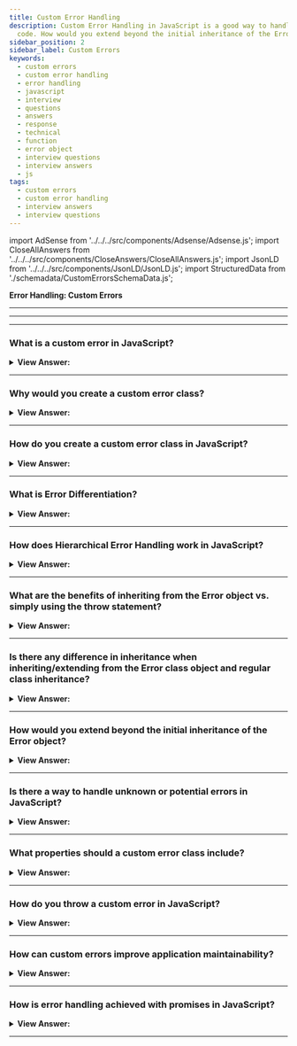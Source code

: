 ```yaml
---
title: Custom Error Handling
description: Custom Error Handling in JavaScript is a good way to handle errors in your
  code. How would you extend beyond the initial inheritance of the Error object?
sidebar_position: 2
sidebar_label: Custom Errors
keywords:
  - custom errors
  - custom error handling
  - error handling
  - javascript
  - interview
  - questions
  - answers
  - response
  - technical
  - function
  - error object
  - interview questions
  - interview answers
  - js
tags:
  - custom errors
  - custom error handling
  - interview answers
  - interview questions
---
```


import AdSense from '../../../src/components/Adsense/Adsense.js';
import CloseAllAnswers from '../../../src/components/CloseAnswers/CloseAllAnswers.js';
import JsonLD from '../../../src/components/JsonLD/JsonLD.js';
import StructuredData from './schemadata/CustomErrorsSchemaData.js';

<JsonLD data={StructuredData} />

<head>
  <title>Custom Errors | JavaScript Frontend Phone Interview Answers</title>
</head>

**Error Handling: Custom Errors**

---

<AdSense />

---

<CloseAllAnswers />

---

### What is a custom error in JavaScript?

<details>
  <summary><strong>View Answer:</strong></summary>
  <div>
  <div><strong>Interview Response:</strong> A custom error in JavaScript is a user-defined class that extends the built-in `Error` class, providing additional or specific functionality for error handling purposes.
  </div><br />
  <div><strong className="codeExample">Code Example:</strong><br /><br />

  <div></div>

Here's an example of creating a custom error by extending the `Error` class.

```javascript
class CustomError extends Error {
  constructor(message) {
    super(message);
    this.name = 'CustomError';
  }
}
```

In the above example, a custom error class named `CustomError` is created by extending the `Error` class. The `constructor` function is used to initialize the error object with a custom message and set the `name` property.

Once the custom error is defined, it can be thrown and caught like any other error:

```javascript
try {
  throw new CustomError('This is a custom error.');
} catch (error) {
  console.log(error.name);     // Output: CustomError
  console.log(error.message);  // Output: This is a custom error.
}
```

By using custom errors, developers can have more control and expressiveness in their error handling, leading to better error management and more robust applications.

  </div>
  </div>
</details>

---

### Why would you create a custom error class?

<details>
  <summary><strong>View Answer:</strong></summary>
  <div>
  <div><strong>Interview Response:</strong> Creating a custom error class allows more specific error types, aiding in precise error handling and providing clearer error context, improving debugging and error reporting.
  </div>
  </div>
</details>

---

### How do you create a custom error class in JavaScript?

<details>
  <summary><strong>View Answer:</strong></summary>
  <div>
  <div><strong>Interview Response:</strong> To create a custom error class, define a new class that extends the built-in Error class and override the constructor to set custom properties.<br />
  </div><br />
  <div><strong className="codeExample">Code Example:</strong><br /><br />

  <div></div>

```javascript
class CustomError extends Error {
    constructor(message, errorCode) {
        super(message); // Pass the message to the Error constructor
        this.name = "CustomError"; // Set the name of the error
        this.errorCode = errorCode; // Add a custom property
    }
}

try {
    throw new CustomError("A custom error occurred", 123);
} catch (error) {
    console.log(error.name); // Prints: CustomError
    console.log(error.message); // Prints: A custom error occurred
    console.log(error.errorCode); // Prints: 123
}
```

In this example, `CustomError` is a user-defined class that extends the built-in `Error` class. It adds a custom `errorCode` property. When a `CustomError` is thrown, the `catch` block is able to handle it and access the custom `errorCode` property.

  </div>
  </div>
</details>

---

### What is Error Differentiation?

<details>
  <summary><strong>View Answer:</strong></summary>
  <div>
  <div><strong>Interview Response:</strong> Error differentiation refers to the ability to distinguish between different types of errors based on their specific characteristics or error codes, allowing for customized and targeted error handling strategies in software development.
  </div>
  </div>
</details>

---

### How does Hierarchical Error Handling work in JavaScript?

<details>
  <summary><strong>View Answer:</strong></summary>
  <div>
  <div><strong>Interview Response:</strong> Hierarchical error handling in JavaScript involves organizing custom error types in a hierarchical structure, with subtypes inheriting from a base error type. This allows catch blocks to handle multiple related error types or specific subtypes of an error with targeted error-specific logic.
  </div>
  </div>
</details>

---

### What are the benefits of inheriting from the Error object vs. simply using the throw statement?

<details>
  <summary><strong>View Answer:</strong></summary>
  <div>
  <div><strong>Interview Response:</strong> Inheriting from the Error object allows custom error types to retain standard error properties and behaviors, facilitating consistent error handling and enabling differentiation based on error types, while the throw statement is used for immediate error throwing.
</div><br />
  <div><strong>Technical Details:</strong> Because JavaScript allows us to use a throw with any parameter, our error classes do not need to derive from Error. However, we may use obj instanceof Error to identify and track error objects if we inherit. As a result, it is preferable to inherit from it. Our errors automatically build a hierarchy as the program evolves, and ValidationError, for example, may derive from the Error Object, and so forth.
</div><br />
  <div><strong className="codeExample">Code Example:</strong> Custom ValidationError that extends the built-in Error Object<br /><br />

  <div></div>

```js
class ValidationError extends Error {
  constructor(message) {
    super(message);
    this.name = 'ValidationError';
  }
}

// Usage
function readUser(json) {
  let user = JSON.parse(json);

  if (!user.age) {
    throw new ValidationError('No field: age');
  }
  if (!user.name) {
    throw new ValidationError('No field: name');
  }

  return user;
}

// Working example with try..catch

try {
  let user = readUser('{ "age": 25 }');
} catch (err) {
  if (err instanceof ValidationError) {
    console.log('Invalid data: ' + err.message); // Invalid data: No field: name
  } else if (err instanceof SyntaxError) {
    // (*)
    console.log('JSON Syntax Error: ' + err.message);
  } else {
    throw err; // unknown error, rethrow it (**)
  }
}
```

  </div>
  </div>
</details>

---

### Is there any difference in inheritance when inheriting/extending from the Error class object and regular class inheritance?

<details>
  <summary><strong>View Answer:</strong></summary>
  <div>
  <div><strong>Interview Response:</strong> No, the same rules apply; you can only inherit from one base class using the extends keyword. In class declarations or expressions, we can use the extends keyword to build a class that is a child of another class.
</div>
  </div>
</details>

---

### How would you extend beyond the initial inheritance of the Error object?

<details>
  <summary><strong>View Answer:</strong></summary>
  <div>
  <div><strong>Interview Response:</strong> If it is necessary to extend beyond a primary child class that has already extended the built-in Error Object. It would be best to inherit/extend from the child class to access the base class.
</div><br />
  <div><strong className="codeExample">Code Example:</strong> Extending beyond the initial base/child inheritance<br /><br />

  <div></div>

```js
// Initial Inheritance from the base Error Object
class ValidationError extends Error { 
  constructor(message) {
    super(message);
    this.name = "ValidationError";
  }
}

// Secondary Inheritance from the ValidationError Class
class PropertyRequiredError extends ValidationError { 
  constructor(property) {
    super("No property: " + property);
    this.name = "PropertyRequiredError";
    this.property = property;
  }
}

// Usage
function readUser(json) {
  let user = JSON.parse(json);

  if (!user.age) {
    throw new PropertyRequiredError("age");
  }
  if (!user.name) {
    throw new PropertyRequiredError("name");
  }

  return user;
}

// Working example with try..catch

try {
  let user = readUser('{ "age": 25 }');
} catch (err) {
  if (err instanceof ValidationError) {
    console.log("Invalid data: " + err.message); // Invalid data: No property: name
    console.log(err.name); // PropertyRequiredError
    console.log(err.property); // name
  } else if (err instanceof SyntaxError) {
    console.log("JSON Syntax Error: " + err.message);
  } else {
    throw err; // unknown error, rethrow it
  }
}
```

  </div>
  </div>
</details>

---

### Is there a way to handle unknown or potential errors in JavaScript?

<details>
  <summary><strong>View Answer:</strong></summary>
  <div>
  <div><strong>Interview Response:</strong> When prospective errors are relevant, we should deal with them immediately. It is not a good idea to address every conceivable or unexpected error. When encapsulating exceptions, it would be preferable to rethrow the catch to at least record the problem.
</div><br />
  <div><strong className="codeExample">Code Example:</strong><br /><br />

  <div></div>

```js
try {
  ...
  readUser()  // the potential error source
  ...
} catch (err) {
  if (err instanceof ValidationError) {
    // handle validation errors
  } else if (err instanceof SyntaxError) {
    // handle syntax errors
  } else {
    throw err; // unknown error, rethrow it
  }
}
```

  </div>
  </div>
</details>

---

### What properties should a custom error class include?

<details>
  <summary><strong>View Answer:</strong></summary>
  <div>
  <div><strong>Interview Response:</strong> A custom error class should include a `name` property for identifying the error type and a `message` property for describing the error. Optionally, it may include custom properties relevant to the error context.</div><br />
  <div><strong className="codeExample">Code Example:</strong><br /><br />

  <div></div>

```js
class CustomError extends Error {
    constructor(message, errorCode) {
        super(message); // Essential property
        this.name = "CustomError"; // Essential property
        this.errorCode = errorCode; // Custom property
        this.time = new Date(); // Custom property
    }
}

try {
    throw new CustomError("A custom error occurred", 123);
} catch (error) {
    console.log(error.name); // Prints: CustomError
    console.log(error.message); // Prints: A custom error occurred
    console.log(error.errorCode); // Prints: 123
    console.log(error.time); // Prints: current date and time
}
```

  </div>
  </div>
</details>

---

### How do you throw a custom error in JavaScript?

<details>
  <summary><strong>View Answer:</strong></summary>
  <div>
  <div><strong>Interview Response:</strong> To throw a custom error in JavaScript, first, define a custom error class extending Error, then use throw followed by new CustomError(arguments).<br />
  </div><br />
  <div><strong className="codeExample">Code Example:</strong><br /><br />

  <div></div>

```javascript
class CustomError extends Error {
    constructor(message, errorCode) {
        super(message);
        this.name = "CustomError";
        this.errorCode = errorCode;
    }
}

try {
    throw new CustomError("A custom error occurred", 123);
} catch (error) {
    console.log(error.name); // Prints: CustomError
    console.log(error.message); // Prints: A custom error occurred
    console.log(error.errorCode); // Prints: 123
}
```

In this example, a `CustomError` is defined and then thrown inside a `try` block. The thrown error is caught by the `catch` block and its properties are logged.

  </div>
  </div>
</details>

---

### How can custom errors improve application maintainability?

<details>
  <summary><strong>View Answer:</strong></summary>
  <div>
  <div><strong>Interview Response:</strong> Custom errors enhance maintainability by providing clearer error categorization, better error messages, and targeted handling, making it easier to identify, debug, and fix issues.
  </div>
  </div>
</details>

---

### How is error handling achieved with promises in JavaScript?

<details>
  <summary><strong>View Answer:</strong></summary>
  <div>
  <div><strong>Interview Response:</strong> Error handling with Promises in JavaScript is achieved using the .catch() method or .then()'s second argument to handle rejected promises and catch errors in the promise chain.
  </div><br />
  <div><strong className="codeExample">Code Example:</strong><br /><br />

  <div></div>

```js
let promise = new Promise((resolve, reject) => {
    // some operation that could fail
    let operationSucceeded = false;

    if (operationSucceeded) {
        resolve("Operation succeeded");
    } else {
        reject(new Error("Operation failed"));
    }
});

promise
    .then(result => {
        console.log(result);
    })
    .catch(error => {
        // handle the error here
        console.log(error.message); // Prints: Operation failed
    });

```

  </div>
  </div>
</details>

---
